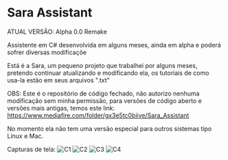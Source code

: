 # Sara Assistant

ATUAL VERSÃO: Alpha 0.0 Remake

Assistente em C# desenvolvida em alguns meses, ainda em alpha e poderá sofrer diversas modificaçõe

Está é a Sara, um pequeno projeto que trabalhei por alguns meses, pretendo continuar atualizando e modificando ela, os tutoriais de como usa-la estão em seus arquivos ".txt"

OBS: Este é o repositório de código fechado, não autorizo nenhuma modificação sem minha permissão, para versões de código aberto e versões mais antigas, temos este link: https://www.mediafire.com/folder/gx3e5tc0biive/Sara_Assistant
 
 No momento ela não tem uma versão especial para outros sistemas tipo Linux e Mac.

Capturas de tela:
![C1](https://user-images.githubusercontent.com/110243166/182151050-5b590b3b-6ee6-4cf0-a278-8d5f2b162db7.png)
![C2](https://user-images.githubusercontent.com/110243166/182151055-6155fb34-ece0-424d-ac5f-0e699306b729.png)
![C3](https://user-images.githubusercontent.com/110243166/182151059-8e128e2d-95ba-4a10-965b-5ca9d96c38de.png)
![C4](https://user-images.githubusercontent.com/110243166/182151061-836b05f4-06b4-4b82-82ab-d9621deb23a9.png)
